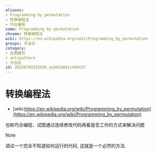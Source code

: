 ```yaml
---
aliases:
- Programming by permutation
- 转换编程法
- 巧合编程
name: Programming by permutation
zhname: 转换编程法
wiki: https://en.wikipedia.org/wiki/Programming_by_permutation
groups: 方法论
category:
- 反面模式
- antipattern
- 方法论
id: 20220703232936_ea365a881c494137
---
```


# 转换编程法

* [wiki:https://en.wikipedia.org/wiki/Programming_by_permutation](https://en.wikipedia.org/wiki/Programming_by_permutation)

也称巧合编程，试图通过连续修改代码再看是否工作的方式来解决问题

> [!NOTE]
> 调试一个完全不知道如何运行的代码, 这就是一个必然的方法.
